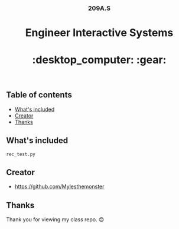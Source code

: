 <p align="center">
  <h3 align="center">209A.S</h3>
  <p align="center">
    <h1 align="center"> Engineer Interactive Systems</h1>
    <h1 align="center">:desktop_computer: :gear:</h1>
    <br>
  </p>
</p>

## Table of contents
- [What's included](#whats-included)
- [Creator](#creator)
- [Thanks](#thanks)

## What's included

```text
rec_test.py
```
## Creator

- <https://github.com/Mylesthemonster>

## Thanks

Thank you for viewing my class repo. :blush:

